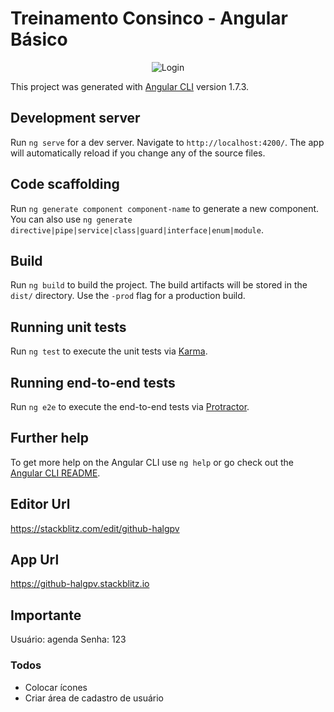 # Treinamento Consinco - Angular Básico

<p align="center">
  <img src="https://image.prntscr.com/image/GqVYk1IVSFmIVYzgUD3DNQ.png" alt="Login">
</p>



This project was generated with [Angular CLI](https://github.com/angular/angular-cli) version 1.7.3.

## Development server

Run `ng serve` for a dev server. Navigate to `http://localhost:4200/`. The app will automatically reload if you change any of the source files.

## Code scaffolding

Run `ng generate component component-name` to generate a new component. You can also use `ng generate directive|pipe|service|class|guard|interface|enum|module`.

## Build

Run `ng build` to build the project. The build artifacts will be stored in the `dist/` directory. Use the `-prod` flag for a production build.

## Running unit tests

Run `ng test` to execute the unit tests via [Karma](https://karma-runner.github.io).

## Running end-to-end tests

Run `ng e2e` to execute the end-to-end tests via [Protractor](http://www.protractortest.org/).

## Further help

To get more help on the Angular CLI use `ng help` or go check out the [Angular CLI README](https://github.com/angular/angular-cli/blob/master/README.md).

## Editor Url

https://stackblitz.com/edit/github-halgpv

## App Url

https://github-halgpv.stackblitz.io

## Importante

Usuário: agenda
Senha: 123

### Todos

 - Colocar ícones
 - Criar área de cadastro de usuário
